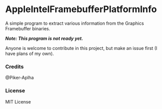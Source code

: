 # AppleIntelFramebufferPlatformInfo
A simple program to extract various information from the Graphics Framebuffer binaries.

***Note: This program is not ready yet.***

Anyone is welcome to contribute in this project, but make an issue first (I have plans of my own).

### Credits
@Piker-Aplha

### License
MIT License

